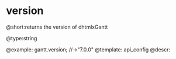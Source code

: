 version
=============

@short:returns the version of dhtmlxGantt
	

@type:string

@example:
gantt.version; //->"7.0.0"
@template:	api_config
@descr:


